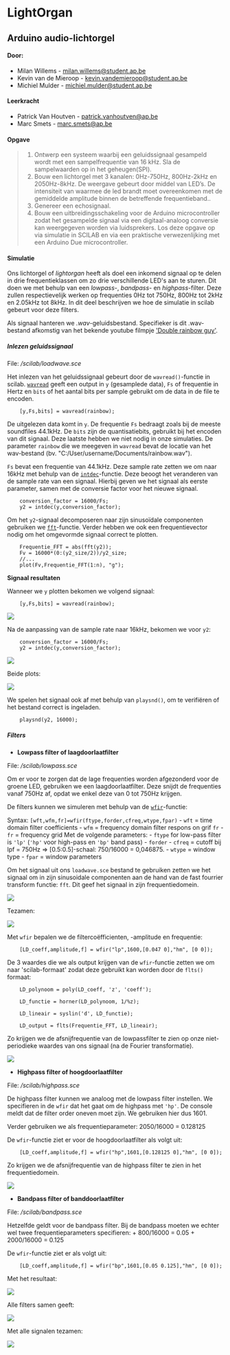 # LightOrgan
## Arduino audio-lichtorgel 

#### Door:

* Milan Willems - <milan.willems@student.ap.be>
* Kevin van de Mieroop - <kevin.vandemieroop@student.ap.be>
* Michiel Mulder - <michiel.mulder@student.ap.be>

#### Leerkracht

* Patrick Van Houtven - <patrick.vanhoutven@ap.be>
* Marc Smets - <marc.smets@ap.be>

#### Opgave

> 1. Ontwerp een systeem waarbij een geluidssignaal gesampeld wordt met een sampelfrequentie van 16 kHz. Sla de sampelwaarden op in het geheugen(SPI).
> 2. Bouw een lichtorgel met 3 kanalen: 0Hz-750Hz, 800Hz-2kHz en 2050Hz-8kHz. De weergave gebeurt door middel van LED’s. De intensiteit van waarmee de led brandt moet overeenkomen met de gemiddelde amplitude binnen de betreffende frequentieband..
> 3. Genereer een echosignaal.
> 4. Bouw een uitbreidingsschakeling voor de Arduino microcontroller zodat het gesampelde signaal via een digitaal-analoog conversie kan weergegeven worden via luidsprekers.
> Los deze opgave op via simulatie in SCILAB en via een praktische verwezenlijking met een Arduino Due microcontroller.


#### Simulatie

Ons lichtorgel of *lightorgan* heeft als doel een inkomend signaal op te delen in drie frequentieklassen om zo drie verschillende LED's aan te sturen. Dit doen we met behulp van een *lowpass-*, *bandpass-* en *highpass*-filter. Deze zullen respectievelijk werken op frequenties 0Hz tot 750Hz, 800Hz tot 2kHz en 2.05kHz tot 8kHz. In dit deel beschrijven we hoe de simulatie in scilab gebeurt voor deze filters.

Als signaal hanteren we *.wav*-geluidsbestand. Specifieker is dit .wav-bestand afkomstig van het bekende youtube filmpje ['Double rainbow guy'](https://www.youtube.com/watch?v=99E9fDgZZuE).

##### Inlezen geluidssignaal

File: */scilab/loadwave.sce*

Het inlezen van het geluidssignaal gebeurt door de `wavread()`-functie in scilab. [`wavread`](https://help.scilab.org/docs/6.0.0/en_US/wavread.html) geeft een output in `y` (gesamplede data), `Fs` of frequentie in Hertz en `bits` of het aantal bits per sample gebruikt om de data in de file te encoden.  

        [y,Fs,bits] = wavread(rainbow);

De uitgelezen data komt in `y`. De frequentie `Fs` bedraagt zoals bij de meeste soundfiles 44.1kHz. De `bits` zijn de quantisatiebits, gebruikt bij het encoden van dit signaal. Deze laatste hebben we niet nodig in onze simulaties. De parameter `rainbow` die we meegeven in `wavread` bevat de locatie van het wav-bestand (bv. "C:/User/username/Documents/rainbow.wav"). 

`Fs` bevat een frequentie van 44.1kHz. Deze sample rate zetten we om naar 16kHz met behulp van de [`intdec`](https://help.scilab.org/docs/6.0.0/en_US/intdec.html)-functie. Deze beoogt het veranderen van de sample rate van een signaal. Hierbij geven we het signaal als eerste parameter, samen met de conversie factor voor het nieuwe signaal.

        conversion_factor = 16000/Fs;
        y2 = intdec(y,conversion_factor);

Om het `y2`-signaal decomposeren naar zijn sinuso&iuml;dale componenten gebruiken we [`fft`](https://help.scilab.org/docs/6.0.0/en_US/fft.html)-functie. Verder hebben we ook een frequentievector nodig om het omgevormde signaal correct te plotten.

        Frequentie_FFT = abs(fft(y2));
        Fv = 16000*(0:(y2_size/2))/y2_size;
        //...
        plot(Fv,Frequentie_FFT(1:n), "g");


**Signaal resultaten**

Wanneer we `y` plotten bekomen we volgend signaal:

        [y,Fs,bits] = wavread(rainbow);

<img src="./img/scilab/rainbow-44kHz.gif"/>

Na de aanpassing van de sample rate naar 16kHz, bekomen we voor `y2`:

        conversion_factor = 16000/Fs;
        y2 = intdec(y,conversion_factor);

<img src="./img/scilab/rainbow-16kHz.gif"/>

Beide plots:

<img src="./img/scilab/rainbow-double.gif"/>

We spelen het signaal ook af met behulp van `playsnd()`, om te verifi&euml;ren of het bestand correct is ingeladen.

        playsnd(y2, 16000);

##### Filters

* **Lowpass filter of laagdoorlaatfilter**

File: */scilab/lowpass.sce*

Om er voor te zorgen dat de lage frequenties worden afgezonderd voor de groene LED, gebruiken we een laagdoorlaatfilter. Deze snijdt de frequenties vanaf 750Hz af, opdat we enkel deze van 0 tot 750Hz krijgen.

De filters kunnen we simuleren met behulp van de [`wfir`](https://help.scilab.org/docs/6.0.0/en_US/wfir.html)-functie:

Syntax: `[wft,wfm,fr]=wfir(ftype,forder,cfreq,wtype,fpar)`
    - `wft` = time domain filter coefficients
    - `wfm` = frequency domain filter respons on grif `fr`
    - `fr` = frequency grid
Met de volgende parameters:
    - `ftype` for low-pass filter is `'lp'` (`'hp'` voor high-pass en `'bp'` band pass)
    - `forder`
    - `cfreq` = cutoff bij lpf = 750Hz => [0.5:0.5]-schaal: 750/16000 = 0,046875.
    - `wtype` = window type
    - `fpar` = window parameters

Om het signaal uit ons `loadwave.sce` bestand te gebruiken zetten we het signaal om in zijn sinusoidale componenten aan de hand van de fast fourrier transform functie: `fft`. Dit geef het signaal in zijn frequentiedomein.

<img src="./img/scilab/rainbow-fft.gif"/>

Tezamen:

<img src="./img/scilab/rainbow-triple.gif"/>

Met `wfir` bepalen we de filterco&euml;fficienten, -amplitude en frequentie:

        [LD_coeff,amplitude,f] = wfir("lp",1600,[0.047 0],"hm", [0 0]);

De 3 waardes die we als output krijgen van de `wfir`-functie zetten we om naar 'scilab-formaat' zodat deze gebruikt kan worden door de `flts()` formaat:

        LD_polynoom = poly(LD_coeff, 'z', 'coeff');

        LD_functie = horner(LD_polynoom, 1/%z);

        LD_lineair = syslin('d', LD_functie);

        LD_output = flts(Frequentie_FFT, LD_lineair);

Zo krijgen we de afsnijfrequentie van de lowpassfilter te zien op onze niet-periodieke waardes van ons signaal (na de Fourier transformatie).

<img src="./img/scilab/rainbow-lowpass.gif"/>


* **Highpass filter of hoogdoorlaatfilter**

File: */scilab/highpass.sce*

De highpass filter kunnen we analoog met de lowpass filter instellen. We specifieren in de `wfir` dat het gaat om de highpass met `'hp'`. De console meldt dat de filter order oneven moet zijn. We gebruiken hier dus 1601.

Verder gebruiken we als frequentieparameter: 2050/16000 = 0.128125

De `wfir`-functie ziet er voor de hoogdoorlaatfilter als volgt uit:

        [LD_coeff,amplitude,f] = wfir("hp",1601,[0.128125 0],"hm", [0 0]);

Zo krijgen we de afsnijfrequentie van de highpass filter te zien in het frequentiedomein.

<img src="./img/scilab/rainbow-highpass.gif"/>

* **Bandpass filter of banddoorlaatfilter**

File: */scilab/bandpass.sce*

Hetzelfde geldt voor de bandpass filter. Bij de bandpass moeten we echter wel twee frequentieparameters specifieren:
        + 800/16000 = 0.05
        + 2000/16000 = 0.125

De `wfir`-functie ziet er als volgt uit:

        [LD_coeff,amplitude,f] = wfir("bp",1601,[0.05 0.125],"hm", [0 0]);

Met het resultaat:

<img src="./img/scilab/rainbow-bandpass.gif"/>

Alle filters samen geeft:

<img src="./img/scilab/rainbow-allfilters.gif"/>

Met alle signalen tezamen:

<img src="./img/scilab/rainbow-triple-filter.gif"/>


